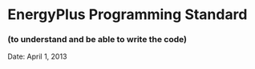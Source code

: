 # EnergyPlus Programming Standard

### (to understand and be able to write the code)

Date:  April 1, 2013